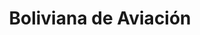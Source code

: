 ---
title: "Boliviana de Aviación"
url: /cochabamba/boliviana-de-aviacion/
shop: agencia de viajes
---